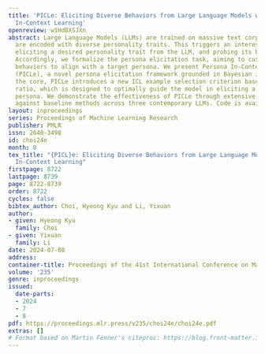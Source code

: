 ```yaml
---
title: 'PICLe: Eliciting Diverse Behaviors from Large Language Models with Persona
  In-Context Learning'
openreview: w1HdBXSJXn
abstract: Large Language Models (LLMs) are trained on massive text corpora, which
  are encoded with diverse personality traits. This triggers an interesting goal of
  eliciting a desired personality trait from the LLM, and probing its behavioral preferences.
  Accordingly, we formalize the persona elicitation task, aiming to customize LLM
  behaviors to align with a target persona. We present Persona In-Context Learning
  (PICLe), a novel persona elicitation framework grounded in Bayesian inference. At
  the core, PICLe introduces a new ICL example selection criterion based on likelihood
  ratio, which is designed to optimally guide the model in eliciting a specific target
  persona. We demonstrate the effectiveness of PICLe through extensive comparisons
  against baseline methods across three contemporary LLMs. Code is available at https://github.com/deeplearning-wisc/picle.
layout: inproceedings
series: Proceedings of Machine Learning Research
publisher: PMLR
issn: 2640-3498
id: choi24e
month: 0
tex_title: "{PICL}e: Eliciting Diverse Behaviors from Large Language Models with Persona
  In-Context Learning"
firstpage: 8722
lastpage: 8739
page: 8722-8739
order: 8722
cycles: false
bibtex_author: Choi, Hyeong Kyu and Li, Yixuan
author:
- given: Hyeong Kyu
  family: Choi
- given: Yixuan
  family: Li
date: 2024-07-08
address:
container-title: Proceedings of the 41st International Conference on Machine Learning
volume: '235'
genre: inproceedings
issued:
  date-parts:
  - 2024
  - 7
  - 8
pdf: https://proceedings.mlr.press/v235/choi24e/choi24e.pdf
extras: []
# Format based on Martin Fenner's citeproc: https://blog.front-matter.io/posts/citeproc-yaml-for-bibliographies/
---
```

